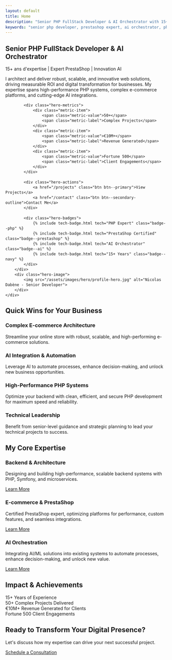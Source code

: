 ```yaml
---
layout: default
title: Home
description: "Senior PHP FullStack Developer & AI Orchestrator with 15+ years of experience. Expert PrestaShop certified, specializing in complex architecture and AI innovation."
keywords: "senior php developer, prestashop expert, ai orchestrator, php architect, prestashop performance optimization, php microservices architecture"
---
```


<section class="hero-section">
    <div class="container">
        <div class="hero-content">
            <h1 class="hero-title">Senior PHP FullStack Developer & AI Orchestrator</h1>
            <p class="hero-subtitle">15+ ans d'expertise | Expert PrestaShop | Innovation AI</p>
            <p class="hero-description">I architect and deliver robust, scalable, and innovative web solutions, driving measurable ROI and digital transformation for businesses. My expertise spans high-performance PHP systems, complex e-commerce platforms, and cutting-edge AI integrations.</p>
            
            <div class="hero-metrics">
                <div class="metric-item">
                    <span class="metric-value">50+</span>
                    <span class="metric-label">Complex Projects</span>
                </div>
                <div class="metric-item">
                    <span class="metric-value">€10M+</span>
                    <span class="metric-label">Revenue Generated</span>
                </div>
                <div class="metric-item">
                    <span class="metric-value">Fortune 500</span>
                    <span class="metric-label">Client Engagements</span>
                </div>
            </div>

            <div class="hero-actions">
                <a href="/projects" class="btn btn--primary">View Projects</a>
                <a href="/contact" class="btn btn--secondary-outline">Contact Me</a>
            </div>

            <div class="hero-badges">
                {% include tech-badge.html tech="PHP Expert" class="badge--php" %}
                {% include tech-badge.html tech="PrestaShop Certified" class="badge--prestashop" %}
                {% include tech-badge.html tech="AI Orchestrator" class="badge--ai" %}
                {% include tech-badge.html tech="15+ Years" class="badge--navy" %}
            </div>
        </div>
        <div class="hero-image">
            <img src="/assets/images/hero/profile-hero.jpg" alt="Nicolas Dabène - Senior Developer">
        </div>
    </div>
</section>

<section class="quick-wins-section">
    <div class="container">
        <h2>Quick Wins for Your Business</h2>
        <div class="quick-wins-grid">
            <div class="quick-win-item card">
                <i class="icon-architecture"></i>
                <h3>Complex E-commerce Architecture</h3>
                <p>Streamline your online store with robust, scalable, and high-performing e-commerce solutions.</p>
            </div>
            <div class="quick-win-item card">
                <i class="icon-ai"></i>
                <h3>AI Integration & Automation</h3>
                <p>Leverage AI to automate processes, enhance decision-making, and unlock new business opportunities.</p>
            </div>
            <div class="quick-win-item card">
                <i class="icon-php"></i>
                <h3>High-Performance PHP Systems</h3>
                <p>Optimize your backend with clean, efficient, and secure PHP development for maximum speed and reliability.</p>
            </div>
            <div class="quick-win-item card">
                <i class="icon-leadership"></i>
                <h3>Technical Leadership</h3>
                <p>Benefit from senior-level guidance and strategic planning to lead your technical projects to success.</p>
            </div>
        </div>
    </div>
</section>

<section class="expertise-overview-section light-gray-bg">
    <div class="container">
        <h2>My Core Expertise</h2>
        <div class="expertise-grid">
            <div class="expertise-item card">
                <h3>Backend & Architecture</h3>
                <p>Designing and building high-performance, scalable backend systems with PHP, Symfony, and microservices.</p>
                <a href="/expertise#backend" class="btn btn--link">Learn More</a>
            </div>
            <div class="expertise-item card">
                <h3>E-commerce & PrestaShop</h3>
                <p>Certified PrestaShop expert, optimizing platforms for performance, custom features, and seamless integrations.</p>
                <a href="/expertise#ecommerce" class="btn btn--link">Learn More</a>
            </div>
            <div class="expertise-item card">
                <h3>AI Orchestration</h3>
                <p>Integrating AI/ML solutions into existing systems to automate processes, enhance decision-making, and unlock new value.</p>
                <a href="/expertise#ai" class="btn btn--link">Learn More</a>
            </div>
        </div>
    </div>
</section>

<section class="metrics-section">
    <div class="container">
        <h2>Impact & Achievements</h2>
        <div class="metrics-grid">
            <div class="metric-item">
                <span class="metric-value">15+</span>
                <span class="metric-label">Years of Experience</span>
            </div>
            <div class="metric-item">
                <span class="metric-value">50+</span>
                <span class="metric-label">Complex Projects Delivered</span>
            </div>
            <div class="metric-item">
                <span class="metric-value">€10M+</span>
                <span class="metric-label">Revenue Generated for Clients</span>
            </div>
            <div class="metric-item">
                <span class="metric-value">Fortune 500</span>
                <span class="metric-label">Client Engagements</span>
            </div>
        </div>
    </div>
</section>

<section class="cta-section primary-blue-bg">
    <div class="container text-center">
        <h2>Ready to Transform Your Digital Presence?</h2>
        <p>Let's discuss how my expertise can drive your next successful project.</p>
        <a href="/contact" class="btn btn--white">Schedule a Consultation</a>
    </div>
</section>